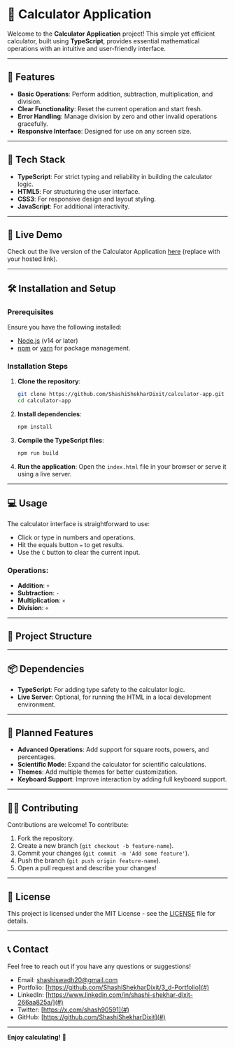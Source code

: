 # 🧮 Calculator Application

Welcome to the **Calculator Application** project! This simple yet efficient calculator, built using **TypeScript**, provides essential mathematical operations with an intuitive and user-friendly interface.

---

## 🌟 **Features**

- **Basic Operations**: Perform addition, subtraction, multiplication, and division.
- **Clear Functionality**: Reset the current operation and start fresh.
- **Error Handling**: Manage division by zero and other invalid operations gracefully.
- **Responsive Interface**: Designed for use on any screen size.

---

## 🔧 **Tech Stack**

- **TypeScript**: For strict typing and reliability in building the calculator logic.
- **HTML5**: For structuring the user interface.
- **CSS3**: For responsive design and layout styling.
- **JavaScript**: For additional interactivity.

---

## 🎨 **Live Demo**

Check out the live version of the Calculator Application [here](#) (replace with your hosted link).

---

## 🛠️ **Installation and Setup**

### Prerequisites

Ensure you have the following installed:

- [Node.js](https://nodejs.org/) (v14 or later)
- [npm](https://www.npmjs.com/) or [yarn](https://yarnpkg.com/) for package management.

### Installation Steps

1. **Clone the repository**:
    ```bash
    git clone https://github.com/ShashiShekharDixit/calculator-app.git
    cd calculator-app
    ```

2. **Install dependencies**:
    ```bash
    npm install
    ```

3. **Compile the TypeScript files**:
    ```bash
    npm run build
    ```

4. **Run the application**:
    Open the `index.html` file in your browser or serve it using a live server.

---

## 💻 **Usage**

The calculator interface is straightforward to use:
- Click or type in numbers and operations.
- Hit the equals button `=` to get results.
- Use the `C` button to clear the current input.

### Operations:

- **Addition**: `+`
- **Subtraction**: `-`
- **Multiplication**: `×`
- **Division**: `÷`

---

## 📁 **Project Structure**


---

## 📦 **Dependencies**

- **TypeScript**: For adding type safety to the calculator logic.
- **Live Server**: Optional, for running the HTML in a local development environment.

---

## 🎯 **Planned Features**

- **Advanced Operations**: Add support for square roots, powers, and percentages.
- **Scientific Mode**: Expand the calculator for scientific calculations.
- **Themes**: Add multiple themes for better customization.
- **Keyboard Support**: Improve interaction by adding full keyboard support.

---

## 👨‍💻 **Contributing**

Contributions are welcome! To contribute:

1. Fork the repository.
2. Create a new branch (`git checkout -b feature-name`).
3. Commit your changes (`git commit -m 'Add some feature'`).
4. Push the branch (`git push origin feature-name`).
5. Open a pull request and describe your changes!

---

## 📜 **License**

This project is licensed under the MIT License - see the [LICENSE](LICENSE) file for details.

---

## 📞 **Contact**

Feel free to reach out if you have any questions or suggestions!

- Email: shashiswadh20@gmail.com
- Portfolio: [https://github.com/ShashiShekharDixit/3_d-Portfolio](#)
- LinkedIn: [https://www.linkedin.com/in/shashi-shekhar-dixit-266aa825a/](#)
- Twitter: [https://x.com/shash90591](#)
- GitHub: [https://github.com/ShashiShekharDixit](#)

---

**Enjoy calculating!** 🎉
